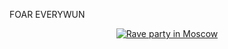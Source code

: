 FOAR EVERYWUN

<p align="center">
  <a href="https://unsplash.com/@5tep5" target="_blank">
    <img alt="Rave party in Moscow" src="https://raw.githubusercontent.com/fuckadey/fuckadey/dev/RAVE.jpg" />
  </a>
</p>
